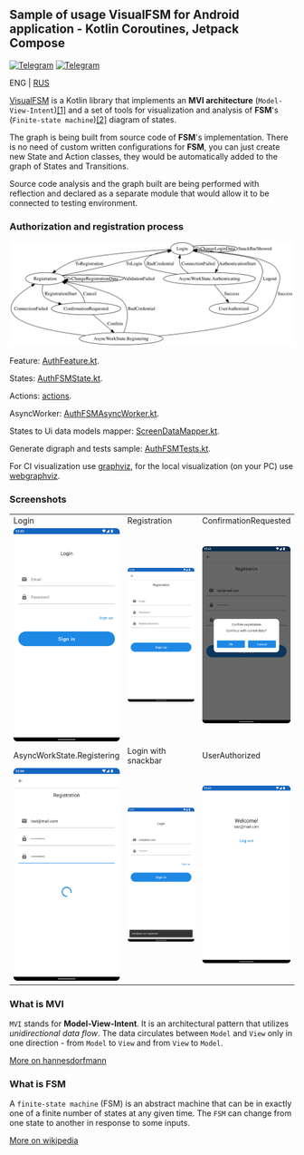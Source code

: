 ## Sample of usage VisualFSM for Android application - Kotlin Coroutines, Jetpack Compose

[![Telegram](https://img.shields.io/static/v1?label=Telegram&message=Channel&color=0088CC)](https://t.me/visualfsm)
[![Telegram](https://img.shields.io/static/v1?label=Telegram&message=Chat&color=0088CC)](https://t.me/visualfsm_support)

ENG | [RUS](docs/README-RU.md)

[VisualFSM](https://github.com/Kontur-Mobile/VisualFSM) is a Kotlin library that implements an **MVI architecture**
(`Model-View-Intent`)[[1]](#what-is-mvi) and a set of tools for visualization and analysis of
**FSM**'s (`Finite-state machine`)[[2]](#what-is-fsm) diagram of states.

The graph is being built from source code of **FSM**'s implementation. There is no need of custom
written configurations for **FSM**, you can just create new State and Action classes, they would be
automatically added to the graph of States and Transitions.

Source code analysis and the graph built are being performed with reflection and declared as a
separate module that would allow it to be connected to testing environment.

### Authorization and registration process

<img src="docs/graph.png" alt="graph"/>

Feature: [AuthFeature.kt](./app/src/main/java/ru/kontur/mobile/visualfsm/sample_android/feature/auth/fsm/AuthFeature.kt).

States: [AuthFSMState.kt](./app/src/main/java/ru/kontur/mobile/visualfsm/sample_android/feature/auth/fsm/AuthFSMState.kt).

Actions: [actions](./app/src/main/java/ru/kontur/mobile/visualfsm/sample_android/feature/auth/fsm/actions).

AsyncWorker: [AuthFSMAsyncWorker.kt](./app/src/main/java/ru/kontur/mobile/visualfsm/sample_android/feature/auth/fsm/AuthFSMAsyncWorker.kt).

States to Ui data models mapper: [ScreenDataMapper.kt](./app/src/main/java/ru/kontur/mobile/visualfsm/sample_android/ui/auth/ScreenDataMapper.kt).

Generate digraph and tests
sample: [AuthFSMTests.kt](./app/src/test/java/ru/kontur/mobile/visualfsm/sample_android/AuthFSMTests.kt).

For CI visualization use [graphviz](https://graphviz.org/doc/info/command.html), for the local visualization (on your
PC) use [webgraphviz](http://www.webgraphviz.com/).

### Screenshots

<table width="100%">
  <tr>
  <td width="33%">Login</td>
  <td width="33%">Registration</td>
  <td width="33%">ConfirmationRequested</td>
  </tr>
  <tr>
  <td width="33%"><img src="./docs/login.png"/></td>
  <td width="33%"><img src="./docs/reg.png"/></td>
  <td width="33%"><img src="./docs/confirm.png"/></td>
  </tr>
  <tr>
  <td width="33%">AsyncWorkState.Registering</td>
  <td width="33%">Login with snackbar</td>
  <td width="33%">UserAuthorized</td>
  </tr>
  <tr>
  <td width="33%"><img src="./docs/reg_progress.png"/></td>
  <td width="33%"><img src="./docs/snack.png"/></td>
  <td width="33%"><img src="./docs/welcome.png"/></td>
  </tr>
</table>

### What is MVI

`MVI` stands for **Model-View-Intent**. It is an architectural pattern that utilizes _unidirectional
data flow_. The data circulates between `Model` and `View` only in one direction - from `Model`
to `View` and from `View` to `Model`.

[More on hannesdorfmann](http://hannesdorfmann.com/android/model-view-intent/)

### What is FSM

A `finite-state machine` (FSM) is an abstract machine that can be in exactly one of a finite number
of states at any given time. The `FSM` can change from one state to another in response to some
inputs.

[More on wikipedia](https://en.wikipedia.org/wiki/Finite-state_machine)